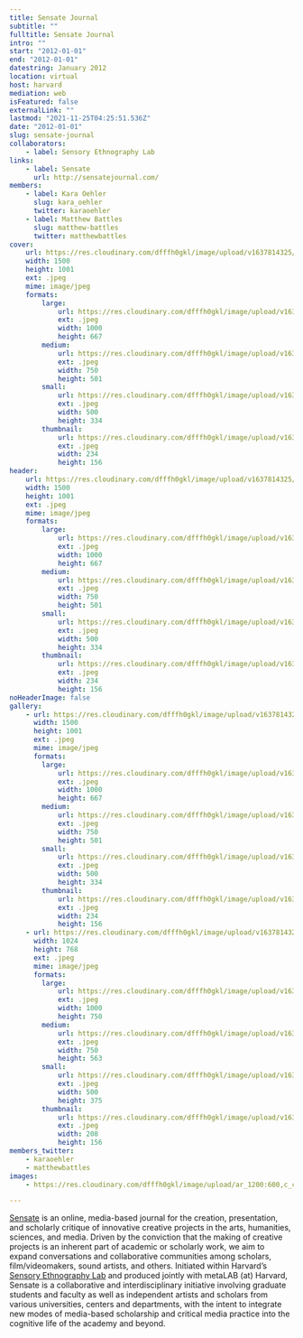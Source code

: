 ```yaml
---
title: Sensate Journal
subtitle: ""
fulltitle: Sensate Journal
intro: ""
start: "2012-01-01"
end: "2012-01-01"
datestring: January 2012
location: virtual
host: harvard
mediation: web
isFeatured: false
externalLink: ""
lastmod: "2021-11-25T04:25:51.536Z"
date: "2012-01-01"
slug: sensate-journal
collaborators:
    - label: Sensory Ethnography Lab
links:
    - label: Sensate
      url: http://sensatejournal.com/
members:
    - label: Kara Oehler
      slug: kara_oehler
      twitter: karaoehler
    - label: Matthew Battles
      slug: matthew-battles
      twitter: matthewbattles
cover:
    url: https://res.cloudinary.com/dfffh0gkl/image/upload/v1637814325/sensatejournal_751ecee256.jpg
    width: 1500
    height: 1001
    ext: .jpeg
    mime: image/jpeg
    formats:
        large:
            url: https://res.cloudinary.com/dfffh0gkl/image/upload/v1637814325/large_sensatejournal_751ecee256.jpg
            ext: .jpeg
            width: 1000
            height: 667
        medium:
            url: https://res.cloudinary.com/dfffh0gkl/image/upload/v1637814326/medium_sensatejournal_751ecee256.jpg
            ext: .jpeg
            width: 750
            height: 501
        small:
            url: https://res.cloudinary.com/dfffh0gkl/image/upload/v1637814326/small_sensatejournal_751ecee256.jpg
            ext: .jpeg
            width: 500
            height: 334
        thumbnail:
            url: https://res.cloudinary.com/dfffh0gkl/image/upload/v1637814325/thumbnail_sensatejournal_751ecee256.jpg
            ext: .jpeg
            width: 234
            height: 156
header:
    url: https://res.cloudinary.com/dfffh0gkl/image/upload/v1637814325/sensatejournal_751ecee256.jpg
    width: 1500
    height: 1001
    ext: .jpeg
    mime: image/jpeg
    formats:
        large:
            url: https://res.cloudinary.com/dfffh0gkl/image/upload/v1637814325/large_sensatejournal_751ecee256.jpg
            ext: .jpeg
            width: 1000
            height: 667
        medium:
            url: https://res.cloudinary.com/dfffh0gkl/image/upload/v1637814326/medium_sensatejournal_751ecee256.jpg
            ext: .jpeg
            width: 750
            height: 501
        small:
            url: https://res.cloudinary.com/dfffh0gkl/image/upload/v1637814326/small_sensatejournal_751ecee256.jpg
            ext: .jpeg
            width: 500
            height: 334
        thumbnail:
            url: https://res.cloudinary.com/dfffh0gkl/image/upload/v1637814325/thumbnail_sensatejournal_751ecee256.jpg
            ext: .jpeg
            width: 234
            height: 156
noHeaderImage: false
gallery:
    - url: https://res.cloudinary.com/dfffh0gkl/image/upload/v1637814325/sensatejournal_751ecee256.jpg
      width: 1500
      height: 1001
      ext: .jpeg
      mime: image/jpeg
      formats:
        large:
            url: https://res.cloudinary.com/dfffh0gkl/image/upload/v1637814325/large_sensatejournal_751ecee256.jpg
            ext: .jpeg
            width: 1000
            height: 667
        medium:
            url: https://res.cloudinary.com/dfffh0gkl/image/upload/v1637814326/medium_sensatejournal_751ecee256.jpg
            ext: .jpeg
            width: 750
            height: 501
        small:
            url: https://res.cloudinary.com/dfffh0gkl/image/upload/v1637814326/small_sensatejournal_751ecee256.jpg
            ext: .jpeg
            width: 500
            height: 334
        thumbnail:
            url: https://res.cloudinary.com/dfffh0gkl/image/upload/v1637814325/thumbnail_sensatejournal_751ecee256.jpg
            ext: .jpeg
            width: 234
            height: 156
    - url: https://res.cloudinary.com/dfffh0gkl/image/upload/v1637814325/sensatejournal2_bf3921a17e.jpg
      width: 1024
      height: 768
      ext: .jpeg
      mime: image/jpeg
      formats:
        large:
            url: https://res.cloudinary.com/dfffh0gkl/image/upload/v1637814326/large_sensatejournal2_bf3921a17e.jpg
            ext: .jpeg
            width: 1000
            height: 750
        medium:
            url: https://res.cloudinary.com/dfffh0gkl/image/upload/v1637814326/medium_sensatejournal2_bf3921a17e.jpg
            ext: .jpeg
            width: 750
            height: 563
        small:
            url: https://res.cloudinary.com/dfffh0gkl/image/upload/v1637814326/small_sensatejournal2_bf3921a17e.jpg
            ext: .jpeg
            width: 500
            height: 375
        thumbnail:
            url: https://res.cloudinary.com/dfffh0gkl/image/upload/v1637814325/thumbnail_sensatejournal2_bf3921a17e.jpg
            ext: .jpeg
            width: 208
            height: 156
members_twitter:
    - karaoehler
    - matthewbattles
images:
    - https://res.cloudinary.com/dfffh0gkl/image/upload/ar_1200:600,c_crop/c_limit,h_1200,w_600/v1637814325/sensatejournal_751ecee256.jpg

---
```

[Sensate](http://sensatejournal.com/) is an online, media-based journal for the creation, presentation, and scholarly critique of innovative creative projects in the arts, humanities, sciences, and media. Driven by the conviction that the making of creative projects is an inherent part of academic or scholarly work, we aim to expand conversations and collaborative communities among scholars, film/videomakers, sound artists, and others. Initiated within Harvard’s [Sensory Ethnography Lab](http://sel.fas.harvard.edu/) and produced jointly with metaLAB (at) Harvard, Sensate is a collaborative and interdisciplinary initiative involving graduate students and faculty as well as independent artists and scholars from various universities, centers and departments, with the intent to integrate new modes of media-based scholarship and critical media practice into the cognitive life of the academy and beyond.